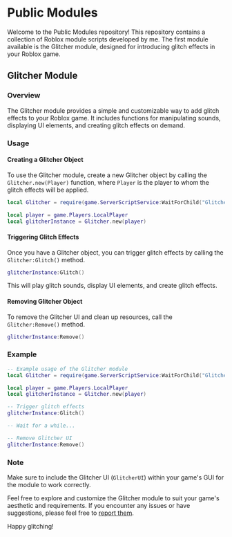 # Public Modules

Welcome to the Public Modules repository! This repository contains a collection of Roblox module scripts developed by me. The first module available is the Glitcher module, designed for introducing glitch effects in your Roblox game.

## Glitcher Module

### Overview

The Glitcher module provides a simple and customizable way to add glitch effects to your Roblox game. It includes functions for manipulating sounds, displaying UI elements, and creating glitch effects on demand.

### Usage

#### Creating a Glitcher Object

To use the Glitcher module, create a new Glitcher object by calling the `Glitcher.new(Player)` function, where `Player` is the player to whom the glitch effects will be applied.

```lua
local Glitcher = require(game.ServerScriptService:WaitForChild("GlitcherModule"))

local player = game.Players.LocalPlayer
local glitcherInstance = Glitcher.new(player)
```

#### Triggering Glitch Effects

Once you have a Glitcher object, you can trigger glitch effects by calling the `Glitcher:Glitch()` method.

```lua
glitcherInstance:Glitch()
```

This will play glitch sounds, display UI elements, and create glitch effects.

#### Removing Glitcher Object

To remove the Glitcher UI and clean up resources, call the `Glitcher:Remove()` method.

```lua
glitcherInstance:Remove()
```

### Example

```lua
-- Example usage of the Glitcher module
local Glitcher = require(game.ServerScriptService:WaitForChild("GlitcherModule"))

local player = game.Players.LocalPlayer
local glitcherInstance = Glitcher.new(player)

-- Trigger glitch effects
glitcherInstance:Glitch()

-- Wait for a while...

-- Remove Glitcher UI
glitcherInstance:Remove()
```

### Note

Make sure to include the Glitcher UI (`GlitcherUI`) within your game's GUI for the module to work correctly.

Feel free to explore and customize the Glitcher module to suit your game's aesthetic and requirements. If you encounter any issues or have suggestions, please feel free to [report them](https://github.com/your-repository/issues](https://github.com/ChronoAcceleration/Public-Modules/issues)https://github.com/ChronoAcceleration/Public-Modules/issues).

Happy glitching!
